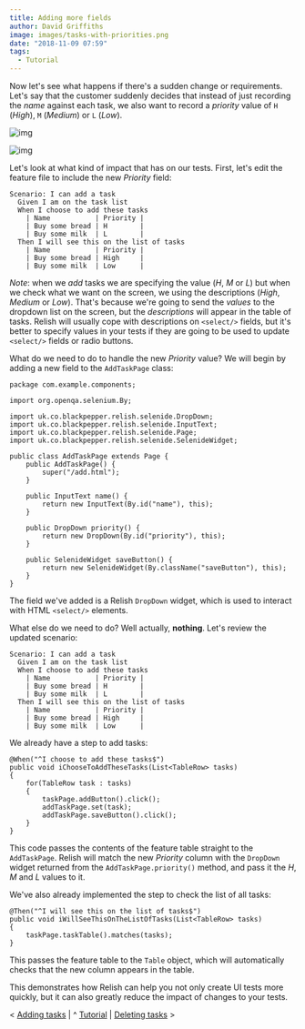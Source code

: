 ```yaml
---
title: Adding more fields
author: David Griffiths
image: images/tasks-with-priorities.png
date: "2018-11-09 07:59"
tags:
  - Tutorial
---
```


Now let's see what happens if there's a sudden change or requirements. Let's say that the customer suddenly decides that instead of just recording the *name* against each task, we also want to record a *priority* value of `H` (*High*), `M` (*Medium*) or `L` (*Low*).

![img](images/tasks-with-priorities.png)

![img](images/add-with-priority.png)

Let's look at what kind of impact that has on our tests. First, let's edit the feature file to include the new *Priority* field:

    Scenario: I can add a task
      Given I am on the task list
      When I choose to add these tasks
        | Name           | Priority |
        | Buy some bread | H        |
        | Buy some milk  | L        |
      Then I will see this on the list of tasks
        | Name           | Priority |
        | Buy some bread | High     |
        | Buy some milk  | Low      |

*Note*: when we *add* tasks we are specifying the value (*H*, *M* or *L*) but when we check what we want on the screen, we using the descriptions (*High*, *Medium* or *Low*). That's because we're going to send the *values* to the dropdown list on the screen, but the *descriptions* will appear in the table of tasks. Relish will usually cope with descriptions on `<select/>` fields, but it's better to specify values in your tests if they are going to be used to update `<select/>` fields or radio buttons.

What do we need to do to handle the new *Priority* value? We will begin by adding a new field to the `AddTaskPage` class:

    package com.example.components;

    import org.openqa.selenium.By;
    
    import uk.co.blackpepper.relish.selenide.DropDown;
    import uk.co.blackpepper.relish.selenide.InputText;
    import uk.co.blackpepper.relish.selenide.Page;
    import uk.co.blackpepper.relish.selenide.SelenideWidget;
    
    public class AddTaskPage extends Page {
        public AddTaskPage() {
            super("/add.html");
        }
    
        public InputText name() {
            return new InputText(By.id("name"), this);
        }
    
        public DropDown priority() {
            return new DropDown(By.id("priority"), this);
        }
    
        public SelenideWidget saveButton() {
            return new SelenideWidget(By.className("saveButton"), this);
        }
    }

The field we've added is a Relish `DropDown` widget, which is used to interact with HTML `<select/>` elements.

What else do we need to do? Well actually, **nothing**. Let's review the updated scenario:

    Scenario: I can add a task
      Given I am on the task list
      When I choose to add these tasks
        | Name           | Priority |
        | Buy some bread | H        |
        | Buy some milk  | L        |
      Then I will see this on the list of tasks
        | Name           | Priority |
        | Buy some bread | High     |
        | Buy some milk  | Low      |

We already have a step to add tasks:

    @When("^I choose to add these tasks$")
    public void iChooseToAddTheseTasks(List<TableRow> tasks)
    {
        for(TableRow task : tasks)
        {
            taskPage.addButton().click();
            addTaskPage.set(task);
            addTaskPage.saveButton().click();
        }
    }

This code passes the contents of the feature table straight to the `AddTaskPage`. Relish will match the new *Priority* column with the `DropDown` widget returned from the `AddTaskPage.priority()` method, and pass it the *H*, *M* and *L* values to it.

We've also already implemented the step to check the list of all tasks:

    @Then("^I will see this on the list of tasks$")
    public void iWillSeeThisOnTheListOfTasks(List<TableRow> tasks)
    {
        taskPage.taskTable().matches(tasks);
    }

This passes the feature table to the `Table` object, which will automatically checks that the new column appears in the table.

This demonstrates how Relish can help you not only create UI tests more quickly, but it can also greatly reduce the impact of changes to your tests.

&lt; [Adding tasks](/#/tutorial/tutorial-4) | ^ [Tutorial](/#/tutorial/tutorial) | [Deleting tasks](/#/tutorial/tutorial-6) &gt;
